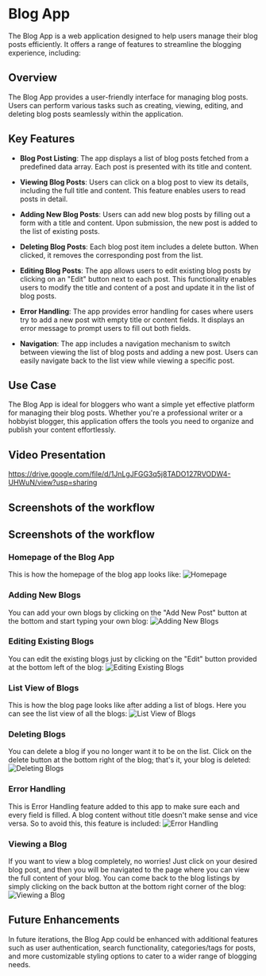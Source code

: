 # Blog App

The Blog App is a web application designed to help users manage their blog posts efficiently. It offers a range of features to streamline the blogging experience, including:

## Overview

The Blog App provides a user-friendly interface for managing blog posts. Users can perform various tasks such as creating, viewing, editing, and deleting blog posts seamlessly within the application.

## Key Features

- **Blog Post Listing**: The app displays a list of blog posts fetched from a predefined data array. Each post is presented with its title and content.
  
- **Viewing Blog Posts**: Users can click on a blog post to view its details, including the full title and content. This feature enables users to read posts in detail.
  
- **Adding New Blog Posts**: Users can add new blog posts by filling out a form with a title and content. Upon submission, the new post is added to the list of existing posts.
  
- **Deleting Blog Posts**: Each blog post item includes a delete button. When clicked, it removes the corresponding post from the list.
  
- **Editing Blog Posts**: The app allows users to edit existing blog posts by clicking on an "Edit" button next to each post. This functionality enables users to modify the title and content of a post and update it in the list of blog posts.
  
- **Error Handling**: The app provides error handling for cases where users try to add a new post with empty title or content fields. It displays an error message to prompt users to fill out both fields.
  
- **Navigation**: The app includes a navigation mechanism to switch between viewing the list of blog posts and adding a new post. Users can easily navigate back to the list view while viewing a specific post.

## Use Case

The Blog App is ideal for bloggers who want a simple yet effective platform for managing their blog posts. Whether you're a professional writer or a hobbyist blogger, this application offers the tools you need to organize and publish your content effortlessly.


## Video Presentation

https://drive.google.com/file/d/1JnLgJFGG3q5j8TADO127RVODW4-UHWuN/view?usp=sharing

## Screenshots of the workflow

## Screenshots of the workflow

### Homepage of the Blog App
This is how the homepage of the blog app looks like:
![Homepage](image%201.jpg)

### Adding New Blogs
You can add your own blogs by clicking on the "Add New Post" button at the bottom and start typing your own blog:
![Adding New Blogs](image%202.jpg)

### Editing Existing Blogs
You can edit the existing blogs just by clicking on the "Edit" button provided at the bottom left of the blog:
![Editing Existing Blogs](image%203.jpg)

### List View of Blogs
This is how the blog page looks like after adding a list of blogs. Here you can see the list view of all the blogs:
![List View of Blogs](image%204.jpg)

### Deleting Blogs
You can delete a blog if you no longer want it to be on the list. Click on the delete button at the bottom right of the blog; that's it, your blog is deleted:
![Deleting Blogs](image%205.jpg)

### Error Handling
This is Error Handling feature added to this app to make sure each and every field is filled. A blog content without title doesn't make sense and vice versa. So to avoid this, this feature is included:
![Error Handling](image%206.jpg)

### Viewing a Blog
If you want to view a blog completely, no worries! Just click on your desired blog post, and then you will be navigated to the page where you can view the full content of your blog. You can come back to the blog listings by simply clicking on the back button at the bottom right corner of the blog:
![Viewing a Blog](image%207.jpg)

## Future Enhancements

In future iterations, the Blog App could be enhanced with additional features such as user authentication, search functionality, categories/tags for posts, and more customizable styling options to cater to a wider range of blogging needs.